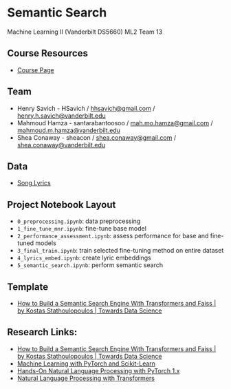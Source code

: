 

# Semantic Search
Machine Learning II (Vanderbilt DS5660)
ML2 Team 13

## Course Resources

- [Course Page](https://hrlblab.github.io/DS5660.html)

## Team

- Henry Savich - HSavich / hhsavich@gmail.com / henry.h.savich@vanderbilt.edu
- Mahmoud Hamza - santarabantoosoo / mah.mo.hamza@gmail.com / mahmoud.m.hamza@vanderbilt.edu
- Shea Conaway - sheacon / shea.conaway@gmail.com / shea.conaway@vanderbilt.edu

## Data

- [Song Lyrics](https://www.kaggle.com/datasets/nikhilnayak123/5-million-song-lyrics-dataset)

## Project Notebook Layout

- `0_preprocessing.ipynb`: data preprocessing
- `1_fine_tune_mnr.ipynb`: fine-tune base model
- `2_performance_assessment.ipynb`: assess performance for base and fine-tuned models
- `3_final_train.ipynb`: train selected fine-tuning method on entire dataset
- `4_lyrics_embed.ipynb`: create lyric embeddings
- `5_semantic_search.ipynb`: perform semantic search

## Template 

- [How to Build a Semantic Search Engine With Transformers and Faiss | by Kostas Stathoulopoulos | Towards Data Science](https://towardsdatascience.com/how-to-build-a-semantic-search-engine-with-transformers-and-faiss-dcbea307a0e8)

## Research Links:   

- [How to Build a Semantic Search Engine With Transformers and Faiss | by Kostas Stathoulopoulos | Towards Data Science](https://towardsdatascience.com/how-to-build-a-semantic-search-engine-with-transformers-and-faiss-dcbea307a0e8)
- [Machine Learning with PyTorch and Scikit-Learn](https://learning.oreilly.com/library/view/machine-learning-with/9781801819312/)
- [Hands-On Natural Language Processing with PyTorch 1.x](https://learning.oreilly.com/library/view/hands-on-natural-language/9781789802740/)
- [Natural Language Processing with Transformers](https://learning.oreilly.com/library/view/natural-language-processing/9781098136789/)

